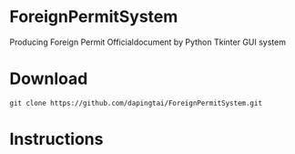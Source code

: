 # ForeignPermitSystem
Producing Foreign Permit Officialdocument by Python Tkinter GUI system

# Download
```
git clone https://github.com/dapingtai/ForeignPermitSystem.git
```
# Instructions

